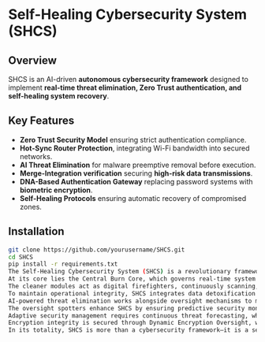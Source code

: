 # Self-Healing Cybersecurity System (SHCS)

## Overview
SHCS is an AI-driven **autonomous cybersecurity framework** designed to implement **real-time threat elimination, Zero Trust authentication, and self-healing system recovery**.

## Key Features
- **Zero Trust Security Model** ensuring strict authentication compliance.
- **Hot-Sync Router Protection**, integrating Wi-Fi bandwidth into secured networks.
- **AI Threat Elimination** for malware preemptive removal before execution.
- **Merge-Integration verification** securing **high-risk data transmissions**.
- **DNA-Based Authentication Gateway** replacing password systems with **biometric encryption**.
- **Self-Healing Protocols** ensuring automatic recovery of compromised zones.

## Installation
```bash
git clone https://github.com/yourusername/SHCS.git
cd SHCS
pip install -r requirements.txt
The Self-Healing Cybersecurity System (SHCS) is a revolutionary framework designed to integrate AI-driven threat elimination, Zero Trust security, Hot-Sync oversight, and SlizzAI-enhanced analysis into a single, adaptive ecosystem. Unlike traditional security models, which rely on static defenses and reactionary protocols, SHCS operates as a living digital entity that continuously evolves to neutralize threats before they can cause harm.
At its core lies the Central Burn Core, which governs real-time system corrections, predictive security refinements, and automated data purification. This module ensures that every connected node operates within a self-correcting security loop, preventing breaches while improving efficiency. The system employs burn factor analysis, a predictive method that evaluates potential risks based on behavioral patterns, ensuring preemptive elimination of malicious threats.
The cleaner modules act as digital firefighters, continuously scanning, identifying, and removing harmful entities from the cybersecurity ecosystem. Deep Scan Sentinel utilizes SlizzAI’s hyper-resolution analysis to compare incoming data against high-fidelity security benchmarks, while the Quantum Burn Algorithm prevents malicious scripts from executing by assessing their underlying function before activation.
To maintain operational integrity, SHCS integrates data detoxification protocols. The Data Detoxifier routinely purges unnecessary logs and compromised storage sectors, ensuring that historical vulnerabilities do not resurface. The Secure Continuity Handler further strengthens data transfers by incorporating Merge-Integration protocols, allowing high-risk information to be shared while preserving security.
AI-powered threat elimination works alongside oversight mechanisms to manage cybersecurity risks in real-time. The Threat Neutralization Kernel scans interactions for anomalous behavior, responding in milliseconds to potential cyberattacks. The Code Integrity Validator continuously monitors running scripts, verifying authenticity against SlizzAI’s adaptive whitelist to block unauthorized injections.
The oversight spotters enhance SHCS by ensuring predictive security monitoring. The Hot-Sync Security Overlook synchronizes routers into a distributed protection grid, extending security measures across connected Wi-Fi bands. DNA-Based Verification Gateways replace outdated password systems with biometric encryption, preventing unauthorized governmental access.
Adaptive security management requires continuous threat forecasting, which SHCS provides through AI forensic analysis. The Pattern Recognition Firewall studies historical attack trends, refining security models to anticipate emerging threats before they materialize. The Instant Disaster Recovery Initiator works alongside this by shutting down compromised sectors before damage can spread.
Encryption integrity is secured through Dynamic Encryption Oversight, which regenerates security keys on demand, eliminating vulnerabilities caused by predictable cryptographic structures. The Merge-Integration Risk Scanner further refines data transmission validation, ensuring high-risk exchanges occur within protected environments, free from potential leaks.
In its totality, SHCS is more than a cybersecurity framework—it is a self-evolving digital fortress, actively scanning, eliminating, and refining security measures without human intervention. Through its 21 interconnected modules, it transforms cybersecurity into a proactive and self-sustaining system, ensuring long-term protection against the ever-changing landscape of cyber threats. Would you like to expand this further into technical implementation details or real-world applications?
